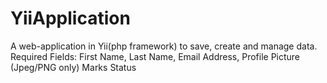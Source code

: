 # YiiApplication
A web-application in Yii(php framework) to save, create and manage data.  Required Fields:  First Name,  Last Name,  Email Address,  Profile Picture (Jpeg/PNG only)  Marks  Status
